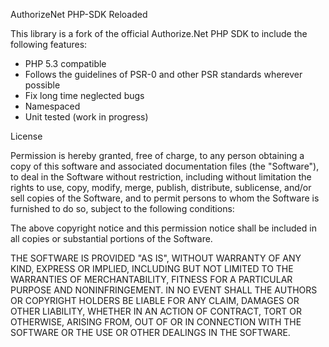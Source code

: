 AuthorizeNet PHP-SDK Reloaded

This library is a fork of the official Authorize.Net PHP SDK to include the following features:
 - PHP 5.3 compatible
 - Follows the guidelines of PSR-0 and other PSR standards wherever possible
 - Fix long time neglected bugs
 - Namespaced
 - Unit tested (work in progress)



License

Permission is hereby granted, free of charge, to any person obtaining a copy of this software and associated documentation files (the "Software"), to deal in the Software without restriction, including without limitation the rights to use, copy, modify, merge, publish, distribute, sublicense, and/or sell copies of the Software, and to permit persons to whom the Software is furnished to do so, subject to the following conditions:

The above copyright notice and this permission notice shall be included in all copies or substantial portions of the Software.

THE SOFTWARE IS PROVIDED "AS IS", WITHOUT WARRANTY OF ANY KIND, EXPRESS OR IMPLIED, INCLUDING BUT NOT LIMITED TO THE WARRANTIES OF MERCHANTABILITY, FITNESS FOR A PARTICULAR PURPOSE AND NONINFRINGEMENT. IN NO EVENT SHALL THE AUTHORS OR COPYRIGHT HOLDERS BE LIABLE FOR ANY CLAIM, DAMAGES OR OTHER LIABILITY, WHETHER IN AN ACTION OF CONTRACT, TORT OR OTHERWISE, ARISING FROM, OUT OF OR IN CONNECTION WITH THE SOFTWARE OR THE USE OR OTHER DEALINGS IN THE SOFTWARE.
